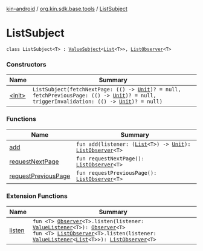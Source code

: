 [kin-android](../../index.md) / [org.kin.sdk.base.tools](../index.md) / [ListSubject](./index.md)

# ListSubject

`class ListSubject<T> : `[`ValueSubject`](../-value-subject/index.md)`<`[`List`](https://kotlinlang.org/api/latest/jvm/stdlib/kotlin.collections/-list/index.html)`<T>>, `[`ListObserver`](../-list-observer/index.md)`<T>`

### Constructors

| Name | Summary |
|---|---|
| [&lt;init&gt;](-init-.md) | `ListSubject(fetchNextPage: (() -> `[`Unit`](https://kotlinlang.org/api/latest/jvm/stdlib/kotlin/-unit/index.html)`)? = null, fetchPreviousPage: (() -> `[`Unit`](https://kotlinlang.org/api/latest/jvm/stdlib/kotlin/-unit/index.html)`)? = null, triggerInvalidation: (() -> `[`Unit`](https://kotlinlang.org/api/latest/jvm/stdlib/kotlin/-unit/index.html)`)? = null)` |

### Functions

| Name | Summary |
|---|---|
| [add](add.md) | `fun add(listener: (`[`List`](https://kotlinlang.org/api/latest/jvm/stdlib/kotlin.collections/-list/index.html)`<T>) -> `[`Unit`](https://kotlinlang.org/api/latest/jvm/stdlib/kotlin/-unit/index.html)`): `[`ListObserver`](../-list-observer/index.md)`<T>` |
| [requestNextPage](request-next-page.md) | `fun requestNextPage(): `[`ListObserver`](../-list-observer/index.md)`<T>` |
| [requestPreviousPage](request-previous-page.md) | `fun requestPreviousPage(): `[`ListObserver`](../-list-observer/index.md)`<T>` |

### Extension Functions

| Name | Summary |
|---|---|
| [listen](../listen.md) | `fun <T> `[`Observer`](../-observer/index.md)`<T>.listen(listener: `[`ValueListener`](../-value-listener/index.md)`<T>): `[`Observer`](../-observer/index.md)`<T>`<br>`fun <T> `[`ListObserver`](../-list-observer/index.md)`<T>.listen(listener: `[`ValueListener`](../-value-listener/index.md)`<`[`List`](https://kotlinlang.org/api/latest/jvm/stdlib/kotlin.collections/-list/index.html)`<T>>): `[`ListObserver`](../-list-observer/index.md)`<T>` |
